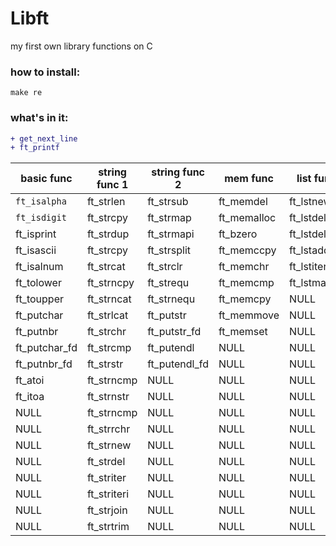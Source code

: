 # Libft
my first own library functions on C

### how to install:
```shell
make re
```
### what's in it:

```diff
+ get_next_line
+ ft_printf
```


basic func  | string func 1	|string func 2 | mem func| list func|
----------------|--------------|----------------|----------------|----------------|
`ft_isalpha`| ft_strlen|ft_strsub| ft_memdel|ft_lstnew|
`ft_isdigit`| ft_strcpy		|ft_strmap| ft_memalloc|ft_lstdelone|
ft_isprint| ft_strdup  |ft_strmapi| ft_bzero|ft_lstdel|
ft_isascii| ft_strcpy | ft_strsplit| ft_memccpy|ft_lstadd|
ft_isalnum | ft_strcat|ft_strclr| ft_memchr|ft_lstiter|
ft_tolower| ft_strncpy|ft_strequ| ft_memcmp|ft_lstmap|
ft_toupper| ft_strncat|ft_strnequ | ft_memcpy|NULL|
ft_putchar| ft_strlcat| ft_putstr| ft_memmove|NULL|
ft_putnbr| ft_strchr|ft_putstr_fd| ft_memset|NULL|
ft_putchar_fd| ft_strcmp|ft_putendl| NULL|NULL|
ft_putnbr_fd| ft_strstr|ft_putendl_fd| NULL|NULL|
ft_atoi| ft_strncmp|NULL | NULL|NULL|
ft_itoa| ft_strnstr|NULL | NULL|NULL|
NULL| ft_strncmp|NULL| NULL|NULL|
NULL| ft_strrchr|NULL| NULL|NULL|
NULL|  ft_strnew|NULL| NULL|NULL|
NULL| ft_strdel|NULL| NULL|NULL|
NULL| ft_striter|NULL| NULL|NULL|
NULL| ft_striteri|NULL| NULL|NULL|
NULL| ft_strjoin|NULL| NULL|NULL|
NULL| ft_strtrim|NULL| NULL|NULL|

